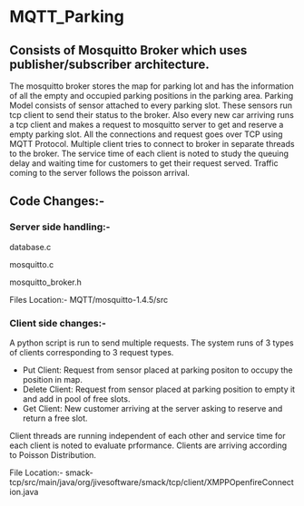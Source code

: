 # MQTT_Parking
## Consists of Mosquitto Broker which uses publisher/subscriber architecture.

The mosquitto broker stores the map for parking lot and has the information of all the empty and occupied parking positions in the parking area. 
Parking Model consists of sensor attached to every parking slot. These sensors run tcp client to send their status to the broker.
Also every new car arriving runs a tcp client and makes a request to mosquitto server to get and reserve a empty parking slot. All the connections and request goes over TCP using MQTT Protocol. 
Multiple client tries to connect to broker in separate threads to the broker. The service time of each client is noted to study the queuing delay and waiting time for customers to get their request served.
Traffic coming to the server follows the poisson arrival.

## Code Changes:-
### Server side handling:-
database.c

mosquitto.c

mosquitto_broker.h

Files Location:- MQTT/mosquitto-1.4.5/src
### Client side changes:- 
A python script is run to send multiple requests.
The system runs of 3 types of clients corresponding to 3 request types.
* Put Client: Request from sensor placed at parking positon to occupy the position in map.
* Delete Client: Request from sensor placed at parking position to empty it and add in pool of free slots.
* Get Client: New customer arriving at the server asking to reserve and return a free slot.

Client threads are running independent of each other and service time for each client is noted to evaluate prformance. Clients are arriving according to Poisson Distribution.

File Location:- smack-tcp/src/main/java/org/jivesoftware/smack/tcp/client/XMPPOpenfireConnection.java
